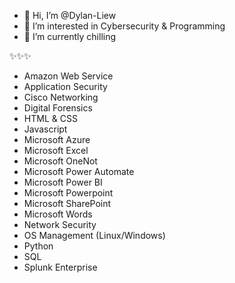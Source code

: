 - 👋 Hi, I’m @Dylan-Liew
- 👀 I’m interested in Cybersecurity & Programming
- 🌱 I’m currently chilling

✨✨✨
- Amazon Web Service
- Application Security
- Cisco Networking
- Digital Forensics
- HTML & CSS
- Javascript
- Microsoft Azure
- Microsoft Excel
- Microsoft OneNot
- Microsoft Power Automate
- Microsoft Power BI
- Microsoft Powerpoint
- Microsoft SharePoint
- Microsoft Words
- Network Security
- OS Management (Linux/Windows)
- Python
- SQL
- Splunk Enterprise

<!---
Dylan-Liew/Dylan-Liew is a ✨ special ✨ repository because its `README.md` (this file) appears on your GitHub profile.
You can click the Preview link to take a look at your changes.
--->
